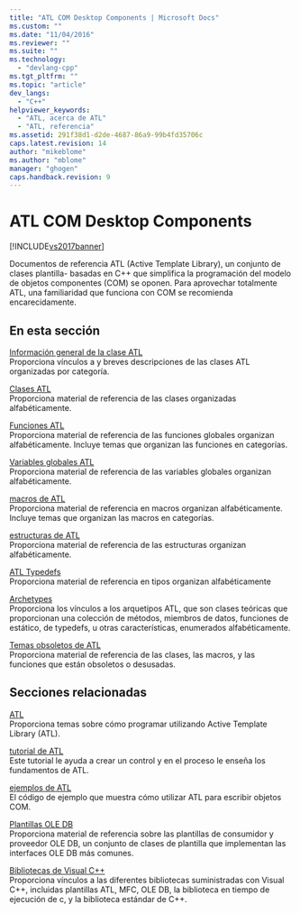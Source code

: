 ```yaml
---
title: "ATL COM Desktop Components | Microsoft Docs"
ms.custom: ""
ms.date: "11/04/2016"
ms.reviewer: ""
ms.suite: ""
ms.technology: 
  - "devlang-cpp"
ms.tgt_pltfrm: ""
ms.topic: "article"
dev_langs: 
  - "C++"
helpviewer_keywords: 
  - "ATL, acerca de ATL"
  - "ATL, referencia"
ms.assetid: 291f38d1-d2de-4687-86a9-99b4fd35706c
caps.latest.revision: 14
author: "mikeblome"
ms.author: "mblome"
manager: "ghogen"
caps.handback.revision: 9
---
```

# ATL COM Desktop Components
[!INCLUDE[vs2017banner](../assembler/inline/includes/vs2017banner.md)]

Documentos de referencia ATL \(Active Template Library\), un conjunto de clases plantilla\- basadas en C\+\+ que simplifica la programación del modelo de objetos componentes \(COM\) se oponen.  Para aprovechar totalmente ATL, una familiaridad que funciona con COM se recomienda encarecidamente.  
  
## En esta sección  
 [Información general de la clase ATL](../atl/atl-class-overview.md)  
 Proporciona vínculos a y breves descripciones de las clases ATL organizadas por categoría.  
  
 [Clases ATL](../atl/reference/atl-classes.md)  
 Proporciona material de referencia de las clases organizadas alfabéticamente.  
  
 [Funciones ATL](../atl/reference/atl-functions.md)  
 Proporciona material de referencia de las funciones globales organizan alfabéticamente.  Incluye temas que organizan las funciones en categorías.  
  
 [Variables globales ATL](../atl/reference/atl-global-variables.md)  
 Proporciona material de referencia de las variables globales organizan alfabéticamente.  
  
 [macros de ATL](../atl/reference/atl-macros.md)  
 Proporciona material de referencia en macros organizan alfabéticamente.  Incluye temas que organizan las macros en categorías.  
  
 [estructuras de ATL](../atl/reference/atl-structures.md)  
 Proporciona material de referencia de las estructuras organizan alfabéticamente.  
  
 [ATL Typedefs](../atl/reference/atl-typedefs.md)  
 Proporciona material de referencia en tipos organizan alfabéticamente  
  
 [Archetypes](../atl/reference/atl-archetypes.md)  
 Proporciona los vínculos a los arquetipos ATL, que son clases teóricas que proporcionan una colección de métodos, miembros de datos, funciones de estático, de typedefs, u otras características, enumerados alfabéticamente.  
  
 [Temas obsoletos de ATL](http://msdn.microsoft.com/es-es/7af0223d-148e-4a4c-bf9c-3e916a3b67ec)  
 Proporciona material de referencia de las clases, las macros, y las funciones que están obsoletos o desusadas.  
  
## Secciones relacionadas  
 [ATL](../atl/active-template-library-atl-concepts.md)  
 Proporciona temas sobre cómo programar utilizando Active Template Library \(ATL\).  
  
 [tutorial de ATL](../atl/active-template-library-atl-tutorial.md)  
 Este tutorial le ayuda a crear un control y en el proceso le enseña los fundamentos de ATL.  
  
 [ejemplos de ATL](../top/visual-cpp-samples.md)  
 El código de ejemplo que muestra cómo utilizar ATL para escribir objetos COM.  
  
 [Plantillas OLE DB](../data/oledb/ole-db-templates.md)  
 Proporciona material de referencia sobre las plantillas de consumidor y proveedor OLE DB, un conjunto de clases de plantilla que implementan las interfaces OLE DB más comunes.  
  
 [Bibliotecas de Visual C\+\+](http://msdn.microsoft.com/es-es/fec23c40-10c0-4857-9cdc-33a3b99b30ae)  
 Proporciona vínculos a las diferentes bibliotecas suministradas con Visual C\+\+, incluidas plantillas ATL, MFC, OLE DB, la biblioteca en tiempo de ejecución de c, y la biblioteca estándar de C\+\+.